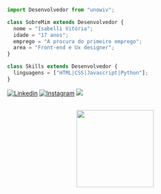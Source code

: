 <!--Painel-->
```js
import Desenvolvedor from "unowiv";

class SobreMim extends Desenvolvedor {
  nome = "Isabelli Vitória";
  idade = "17 anos";
  emprego = "A procura do primeiro emprego";
  area = "Front-end e Ux designer";
}

class Skills extends Desenvolvedor {
  linguagens = ["HTML|CSS|Javascript|Python"];
}
```
<!--Redes Sociais-->
[![Linkedin](https://img.shields.io/badge/LinkedIn-0077B5?style=for-the-badge&logo=linkedin&logoColor=white
)](https://www.linkedin.com/in/isabelli-vit%C3%B3ria-37514a20b/)
[![Instagram](https://img.shields.io/badge/Instagram-E4405F?style=for-the-badge&logo=instagram&logoColor=white
)](https://www.instagram.com/unow.iv/?next=%2F)
<a href = "mailto:isabelliv797@gmail.com" target="_blank"><img src="https://img.shields.io/badge/Gmail-D14836?style=for-the-badge&logo=gmail&logoColor=white" target="_blank"></a>

</br>
<!-- Dados do GitHub -->
<div align='center'>
    <a href="https://github.com/unowiv">
    <img height="180em" src="https://github-readme-stats-sigma-five.vercel.app/api?username=unowiv&show_icons=true&theme=dark&include_all_commits=true&count_private=true"/>
    </a>
</div>
